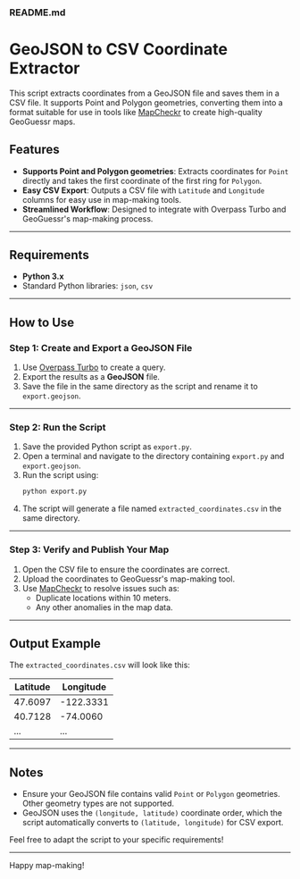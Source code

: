### README.md

# GeoJSON to CSV Coordinate Extractor

This script extracts coordinates from a GeoJSON file and saves them in a CSV file. It supports Point and Polygon geometries, converting them into a format suitable for use in tools like [MapCheckr](https://mapcheckr.vercel.app/) to create high-quality GeoGuessr maps.

## Features

- **Supports Point and Polygon geometries**: Extracts coordinates for `Point` directly and takes the first coordinate of the first ring for `Polygon`.
- **Easy CSV Export**: Outputs a CSV file with `Latitude` and `Longitude` columns for easy use in map-making tools.
- **Streamlined Workflow**: Designed to integrate with Overpass Turbo and GeoGuessr's map-making process.

---

## Requirements

- **Python 3.x**
- Standard Python libraries: `json`, `csv`

---

## How to Use

### Step 1: Create and Export a GeoJSON File

1. Use [Overpass Turbo](https://overpass-turbo.eu/) to create a query.
2. Export the results as a **GeoJSON** file.
3. Save the file in the same directory as the script and rename it to `export.geojson`.

---

### Step 2: Run the Script

1. Save the provided Python script as `export.py`.
2. Open a terminal and navigate to the directory containing `export.py` and `export.geojson`.
3. Run the script using:
   ```bash
   python export.py
   ```
4. The script will generate a file named `extracted_coordinates.csv` in the same directory.

---

### Step 3: Verify and Publish Your Map

1. Open the CSV file to ensure the coordinates are correct.
2. Upload the coordinates to GeoGuessr's map-making tool.
3. Use [MapCheckr](https://mapcheckr.vercel.app/) to resolve issues such as:
   - Duplicate locations within 10 meters.
   - Any other anomalies in the map data.

---

## Output Example

The `extracted_coordinates.csv` will look like this:

| Latitude | Longitude |
| -------- | --------- |
| 47.6097  | -122.3331 |
| 40.7128  | -74.0060  |
| ...      | ...       |

---

## Notes

- Ensure your GeoJSON file contains valid `Point` or `Polygon` geometries. Other geometry types are not supported.
- GeoJSON uses the `(longitude, latitude)` coordinate order, which the script automatically converts to `(latitude, longitude)` for CSV export.

Feel free to adapt the script to your specific requirements!

---

Happy map-making!
